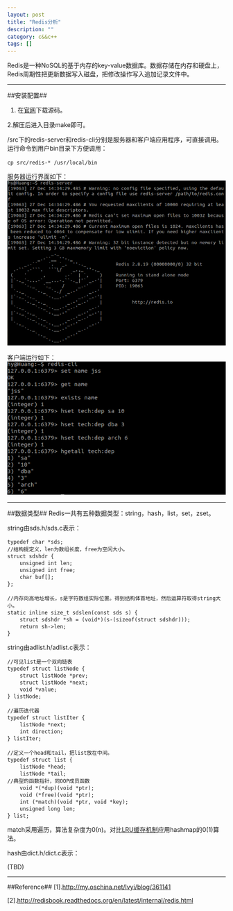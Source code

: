 ```yaml
---
layout: post
title: "Redis分析"
description: ""
category: c&&c++
tags: []
---
```


Redis是一种NoSQL的基于内存的key-value数据库。数据存储在内存和硬盘上，Redis周期性把更新数据写入磁盘，把修改操作写入追加记录文件中。

----------------------------------------------

##安装配置##
1. 在[官网](http://redis.io/download)下载源码。

2.解压后进入目录make即可。

/src下的redis-server和redis-cli分别是服务器和客户端应用程序，可直接调用。运行命令到用户bin目录下方便调用：

`cp src/redis-* /usr/local/bin`

服务器运行界面如下：
![图片](/assets/images/redis-1.png)

客户端运行如下：
![图片](/assets/images/redis-2.png)

-----------------------------------------------------

##数据类型##
Redis一共有五种数据类型：string，hash，list，set，zset。

string由sds.h/sds.c表示：

```
typedef char *sds;
//结构提定义，len为数组长度，free为空闲大小。
struct sdshdr {
    unsigned int len;
    unsigned int free;
    char buf[];
};

//内存向高地址增长，s是字符数组实际位置。得到结构体首地址，然后运算符取得string大小。
static inline size_t sdslen(const sds s) {
    struct sdshdr *sh = (void*)(s-(sizeof(struct sdshdr)));
    return sh->len;
}
```
string由adlist.h/adlist.c表示：

```
//可见list是一个双向链表
typedef struct listNode {
    struct listNode *prev;
    struct listNode *next;
    void *value;
} listNode;

//遍历迭代器
typedef struct listIter {
    listNode *next;
    int direction;
} listIter;

//定义一个head和tail，把list放在中间。
typedef struct list {
    listNode *head;
    listNode *tail;
//典型的函数指针，同OOP成员函数
    void *(*dup)(void *ptr);
    void (*free)(void *ptr);
    int (*match)(void *ptr, void *key);
    unsigned long len;
} list;

```
match采用遍历，算法复杂度为0(n)。对比[LRU缓存机制](
http://tuzhii.com/2014/11/20/RCU/)应用hashmap的0(1)算法。

hash由dict.h/dict.c表示：

(TBD)


----------------------------------------------------

##Reference##
[1].http://my.oschina.net/lvyi/blog/361141

[2].http://redisbook.readthedocs.org/en/latest/internal/redis.html
